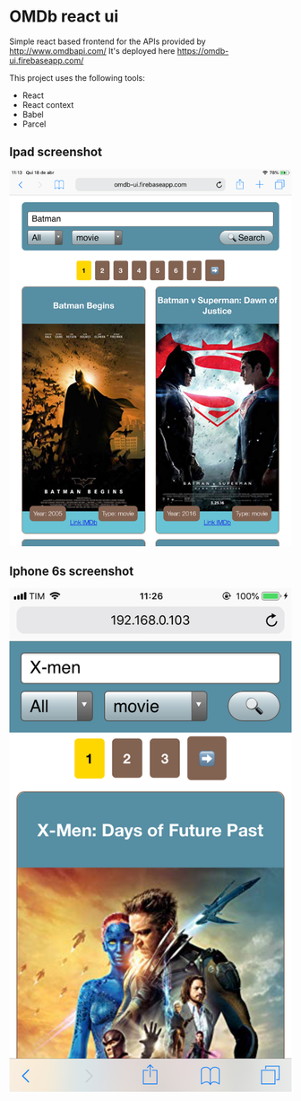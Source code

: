 # OMDb react ui

Simple react based frontend for the APIs provided by http://www.omdbapi.com/
It's deployed here https://omdb-ui.firebaseapp.com/

This project uses the following tools:
* React
* React context
* Babel
* Parcel

## Ipad screenshot

![Ipad Screenshot](/screenshot.png?raw=true "Ipad Screenshot")

## Iphone 6s screenshot

![Iphone 6s screenshot](/screenshot-2.png?raw=true "Iphone 6s screenshot")

